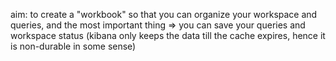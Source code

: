
aim: to create a "workbook" so that you can organize your workspace and queries, and the most important thing => you can save your queries and workspace status (kibana only keeps the data till the cache expires, hence it is non-durable in some sense)

